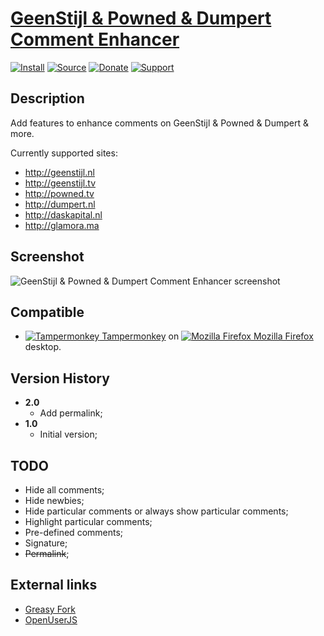 # [GeenStijl & Powned & Dumpert Comment Enhancer](https://github.com/jerone/UserScripts/tree/master/GeenStijl_Powned_Dumpert_Comment_Enhancer)

[![Install](https://raw.github.com/jerone/UserScripts/master/_resources/Install-button.png)](https://github.com/jerone/UserScripts/raw/master/GeenStijl_Powned_Dumpert_Comment_Enhancer/GeenStijl_Powned_Dumpert_Comment_Enhancer.user.js)
[![Source](https://raw.github.com/jerone/UserScripts/master/_resources/Source-button.png)](https://github.com/jerone/UserScripts/blob/master/GeenStijl_Powned_Dumpert_Comment_Enhancer/GeenStijl_Powned_Dumpert_Comment_Enhancer.user.js)
[![Donate](https://raw.github.com/jerone/UserScripts/master/_resources/Donate-button.png)](https://www.paypal.com/cgi-bin/webscr?cmd=_s-xclick&hosted_button_id=VCYMHWQ7ZMBKW)
[![Support](https://raw.github.com/jerone/UserScripts/master/_resources/Support-button.png)](https://github.com/jerone/UserScripts/issues)

## Description

Add features to enhance comments on GeenStijl & Powned & Dumpert & more.

Currently supported sites:

-   <http://geenstijl.nl>
-   <http://geenstijl.tv>
-   <http://powned.tv>
-   <http://dumpert.nl>
-   <http://daskapital.nl>
-   <http://glamora.ma>

## Screenshot

![GeenStijl & Powned & Dumpert Comment Enhancer screenshot](https://github.com/jerone/UserScripts/raw/master/GeenStijl_Powned_Dumpert_Comment_Enhancer/screenshot.jpg)

## Compatible

-   [![Tampermonkey](https://raw.github.com/jerone/UserScripts/master/_resources/Tampermonkey.png) Tampermonkey](https://addons.mozilla.org/firefox/addon/tampermonkey/) on [![Mozilla Firefox](https://raw.github.com/jerone/UserScripts/master/_resources/Firefox.png) Mozilla Firefox](http://www.mozilla.org/en-US/firefox/fx/#desktop) desktop.

## Version History

-   **2.0**
    -   Add permalink;
-   **1.0**
    -   Initial version;

## TODO

-   Hide all comments;
-   Hide newbies;
-   Hide particular comments or always show particular comments;
-   Highlight particular comments;
-   Pre-defined comments;
-   Signature;
-   ~~Permalink~~;

## External links

-   [Greasy Fork](https://greasyfork.org/scripts/465-geenstijl-powned-dumpert-comment-enhancer)
-   [OpenUserJS](https://openuserjs.org/scripts/jerone/GeenStijl_Powned_Dumpert_Comment_Enhancer)
